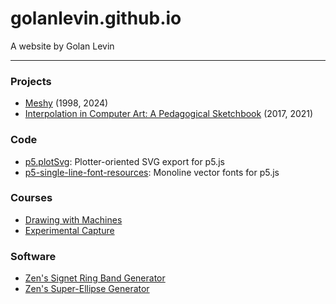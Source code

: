 # golanlevin.github.io

A website by Golan Levin 

---

### Projects

* [Meshy](meshy/index.html) (1998, 2024)
* [Interpolation in Computer Art: A Pedagogical Sketchbook](https://github.com/golanlevin/interpolation_sketchbook/blob/main/README.md) (2017, 2021)


### Code

* [p5.plotSvg](https://github.com/golanlevin/p5.plotSvg/blob/main/README.md): Plotter-oriented SVG export for p5.js
* [p5-single-line-font-resources](https://github.com/golanlevin/p5-single-line-font-resources/blob/main/README.md): Monoline vector fonts for p5.js


### Courses

* [Drawing with Machines](https://github.com/golanlevin/DrawingWithMachines/blob/main/README.md)
* [Experimental Capture](https://github.com/golanlevin/ExperimentalCapture/blob/master/README.md)


### Software

* [Zen's Signet Ring Band Generator](ring/index.html)
* [Zen's Super-Ellipse Generator](ellipse/index.html)


